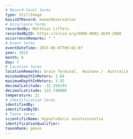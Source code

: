 ```yaml
---
# Record-level terms
type: StillImage
basisOfRecord: HumanObservation
# Occurrence terms
recordedBy: Matthias Liffers
recordedByID: https://orcid.org/0000-0002-3639-2080
occurrenceRemarks: " "
# Event terms
eventDateTime: 2015-06-07T09:02:07
year: 2015
month: 6
day: 7
# Location terms
locationRemarks: Grain Terminal,  Kwinana /  Australia
minimumDepthInMeters: 3.84
maximumDepthInMeters: 3.92
decimalLatitude: -32.256193
decimalLatitude: 115.748000
temperature: 21
# Identification terms
identifiedBy: 
identifiedByID: 
# Taxon terms
scientificName: Hypselodoris saintvincentia
identificationQualifier: 
taxonRank: genus
---
```

